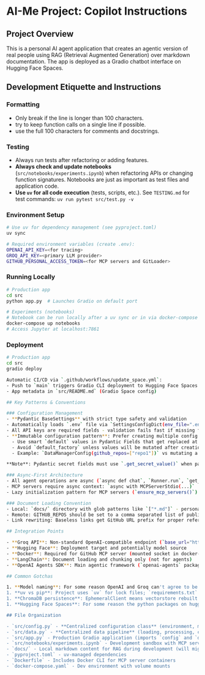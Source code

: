 # AI-Me Project: Copilot Instructions

## Project Overview

This is a personal AI agent application that creates an agentic version of real people using RAG (Retrieval Augmented Generation) over markdown documentation. The app is deployed as a Gradio chatbot interface on Hugging Face Spaces.

## Development Etiquette and Instructions

### Formatting

- Only break if the line is longer than 100 characters.
- try to keep function calls on a single line if possible.
- use the full 100 characters for comments and docstrings.

### Testing

- Always run tests after refactoring or adding features.
- **Always check and update notebooks** (`src/notebooks/experiments.ipynb`) when refactoring APIs or changing function signatures. Notebooks are just as important as test files and application code.
- **Use `uv` for all code execution** (tests, scripts, etc.). See `TESTING.md` for test commands: `uv run pytest src/test.py -v`

### Environment Setup

```bash
# Use uv for dependency management (see pyproject.toml)
uv sync

# Required environment variables (create .env):
OPENAI_API_KEY=<for tracing>
GROQ_API_KEY=<primary LLM provider>
GITHUB_PERSONAL_ACCESS_TOKEN=<for MCP servers and GitLoader>
```

### Running Locally

```bash
# Production app
cd src
python app.py  # Launches Gradio on default port

# Experiments (notebooks)
# Notebook can be run locally after a uv sync or in via docker-compose
docker-compose up notebooks
# Access Jupyter at localhost:7861
```

### Deployment

```bash
# Production app
cd src
gradio deploy

Automatic CI/CD via `.github/workflows/update_space.yml`:
- Push to `main` triggers Gradio CLI deployment to Hugging Face Spaces
- App metadata in `src/README.md` (Gradio Space config)

## Key Patterns & Conventions

### Configuration Management
- **Pydantic BaseSettings** with strict type safety and validation
- Automatically loads `.env` file via `SettingsConfigDict(env_file=".env")`
- All API keys are required fields - validation fails fast if missing from .env or environment
- **Immutable configuration pattern**: Prefer creating multiple config instances over mutating shared configs
  - Use smart `default` values in Pydantic Fields that get replaced at instantiation
  - Avoid `default_factory` unless values will be mutated after creation
  - Example: `DataManagerConfig(github_repos=["repo1"])` vs mutating a shared instance

**Note**: Pydantic secret fields must use `.get_secret_value()` when passed to other classes

### Async-First Architecture
- All agent operations are async (`async def chat`, `Runner.run`, `get_local_info`)
- MCP servers require async context: `async with MCPServerStdio(...)`
- Lazy initialization pattern for MCP servers (`ensure_mcp_servers()`)

### Document Loading Convention
- Local: `docs/` directory with glob patterns like `["*.md"]` - personal content not yet published or development purposes
- Remote: GITHUB_REPOS should be set to a comma separated list of public GitHub repos (e.g., `Neosofia/corporate`) - must be public for unauthenticated access
- Link rewriting: Baseless links get GitHub URL prefix for proper references based on the repo

## Integration Points

- **Groq API**: Non-standard OpenAI-compatible endpoint (`base_url="https://api.groq.com/openai/v1"`)
- **Hugging Face**: Deployment target and potentially model source
- **Docker**: Required for GitHub MCP server (mounted socket in docker-compose)
- **LangChain**: Document loading and chunking only (not for agents)
- **OpenAI Agents SDK**: Main agentic framework (`openai-agents` package, not `langchain`)

## Common Gotchas

1. **Model naming**: For some reason OpenAI and Groq can't agree to be concise so the default model name is `"openai/openai/gpt-oss-120b"` 
1. **uv vs pip**: Project uses `uv` for lock files; `requirements.txt` generated for Gradio deploy only. Would love to move fully to `uv` but Gradio deploy requires `requirements.txt`
1. **ChromaDB persistence**: EphemeralClient means vectorstore rebuilt on restart
1. **Hugging Face Spaces**: For some reason the python packages on huggingface spaces are slightly out of date (e.g. `networkx` 3.4.2 vs 3.5). If you hit weird dependency issues during `gradio deploy`, pin the versions in `src/requirements.txt` accordingly.

## File Organization

- `src/config.py` - **Centralized configuration class** (environment, models, prompts, constants)
- `src/data.py` - **Centralized data pipeline** (loading, processing, chunking, vectorstore)
- `src/app.py` - Production Gradio application (imports `config` and `data`)
- `src/notebooks/experiments.ipynb` - Development sandbox with MCP servers enabled
- `docs/` - Local markdown content for RAG during development (will migrate to public repositories based on testing outcomes)
- `pyproject.toml` - uv-managed dependencies
- `Dockerfile` - Includes Docker CLI for MCP server containers
- `docker-compose.yaml` - Dev environment with volume mounts
